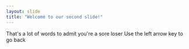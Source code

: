 ```yaml
---
layout: slide
title: "Welcome to our second slide!"
---
```

That's a lot of words to admit you're a sore loser
Use the left arrow key to go back
